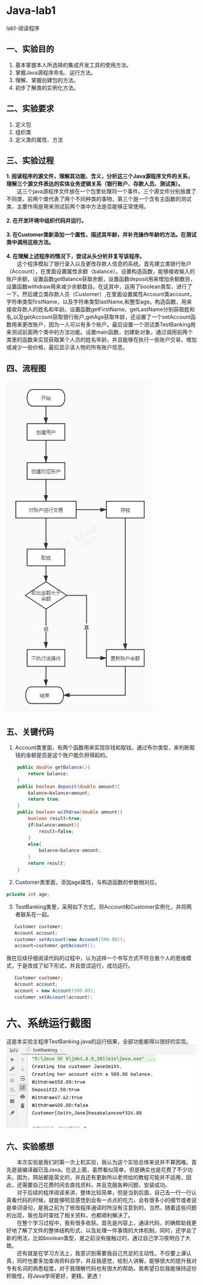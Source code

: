 # Java-lab1
lab1-阅读程序

## 一、实验目的
1. 基本掌握本人所选择的集成开发工具的使用方法。
2. 掌握Java源程序命名、运行方法。
3. 理解、掌握创建包的方法。
4. 初步了解类的实例化方法。

## 二、实验要求
1. 定义包
2. 组织类
3. 定义类的属性、方法

## 三、实验过程
**1. 阅读程序的源文件，理解其功能、含义，分析这三个Java源程序文件的关系，理解三个源文件表达的实体业务逻辑关系（银行账户、存款人员、测试类）。<br>**
&emsp;&emsp;这三个java源程序文件放在一个包里处理同一个事件。三个源文件分别放置了不同类，前两个类代表了两个不同种类的事物，第三个是一个含有主函数的测试类，主要作用是用来测试前两个类中方法是否能够正常使用。<br><br>
**2. 在开发环境中组织代码并运行。<br><br>**
**3. 在Customer类新添加一个属性，描述其年龄，并补充操作年龄的方法。在测试类中调用这些方法。<br><br>**
**4. 在理解上述程序的情况下，尝试从头分析并复写该程序。<br>**
&emsp;&emsp;这个程序模拟了银行录入以及更改存款人信息的系统。首先建立类银行账户（Account），在里面设置属性余额（balance）。设置构造函数，能够接收输入的账户余额，设置函数getBalance获取余额，设置函数deposit用来增加余额数目，设置函数withdraw用来减少余额数目。在这其中，运用了boolean类型，进行了一下。然后建立类存款人员（Customer）,在里面设置属性Account类account，字符串类型firstName，以及字符串类型lastName,和整型age。构造函数，用来接收存款人的姓名和年龄。设置函数getFirstName、getLastName分别获取姓和名,以及getAccount获取银行账户,getAge获取年龄，还设置了一个setAccount函数用来更改账户，因为一人可以有多个账户。最后设置一个测试类TestBanking用来测试前面两个类中的方法功能。设置main函数，创建新对象，通过调用前两个类里的函数来实现获取某个人员的姓名年龄，并且能够在执行一些账户交易，增加或减少一些价格，最后显示该人物的所有账户信息。

## 四、流程图
![avatar](https://github.com/Minomeis/Experiment01/blob/master/img/liucheng.jpg)

## 五、关键代码
1. Account类里面，有两个函数用来实现存钱和取钱。通过布尔类型，来判断取钱的金额是否是这个账户能负担得起的。
```java 
    public double getBalance(){
        return balance;
    }
    public boolean deposit(double amount){
        balance=balance+amount;
        return true;
    }
    public boolean withdraw(double amount){
        boolean result=true;
        if(balance<amount){
            result=false;
        }
        else{
            balance=balance-amount;
        }
        return result;
    }
```
2. Customer类里面，添加age属性，与构造函数的参数相对应。
```java
private int age;
```
3. TestBanking类里，采用如下方式，将Account和Customer实例化，并将两者联系在一起。
 ```java
    Customer customer;
    Account account;
    customer.setAccount(new Account(500.00));
    account=customer.getAccount();
 ```
我在后续仔细阅读代码的过程中，认为这样一个书写方式不符合我个人的思维模式，于是改成了如下形式，并且尝试运行，成功运行。

 ```java
    Customer customer;
    Account account;
    account = new Account(500.00);
    customer.setAccount(account);
 ```
 
# 六、系统运行截图
这是本实验主程序TestBanking.java的运行结果，全部功能都得以很好的实现。
![avatar](https://github.com/Minomeis/Experiment01/blob/master/img/001.jpg)

## 六、实验感想
&emsp;&emsp;本次实验是我们的第一次上机实验，我认为这个实验总体来说并不算困难。首先是装编译器已及Java。在这上面，虽然看似简单，但是确实也是花费了不少功夫。因为，网站都是英文的，并且还有更新所以老师给的教程可能并不适用，因此，还需要自己花费时间去查找资料，并且克服各种问题，安装成功。
<br>&emsp;&emsp;对于后续的程序阅读来讲，整体比较简单，但是当到后面，自己去一行一行认真看代码的时候，就能够明显感觉到会有一点点的吃力，会有很多小的细节或者说是单词语句，是我之前为了修改程序通读时所没有注意到的，当然，随着这些问题的出现，我也及时查找了相关资料，也都顺利解决了。
<br>&emsp;&emsp;在整个学习过程中，我有很多收获。首先是内容上，通读代码，的确帮助我更好地了解了文件的整体结构形式，以及处理一件事情的大体机制。同时，还学会了新的用法，比如boolean类型，是之前没有接触过的，通过自己学习夜明白了大致。
<br>&emsp;&emsp;还有就是在学习方法上，我意识到需要我自己充足的主动性。不仅要上课认真，同时也要多加查询资料自学，并且我感觉，给别人讲解，能够很大的提升我对专有名词的熟悉程度，对于我理解代码也有很大的帮助。我希望日后我能保持这份积极性，将Java学得更好，更精，更透！
